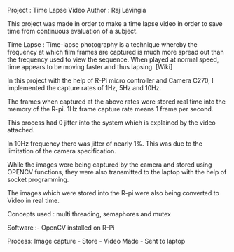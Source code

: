 Project : Time Lapse Video
Author : Raj Lavingia

This project was made in order to make a time lapse video in order to save time from continuous evaluation of a subject.

Time Lapse : Time-lapse photography is a technique whereby the frequency at which film frames are captured is much more spread out than the frequency used to view the sequence.
When played at normal speed, time appears to be moving faster and thus lapsing. [Wiki]

In this project with the help of R-Pi micro controller and Camera C270, I implemented the capture rates of 1Hz, 5Hz and 10Hz.

The frames when captured at the above rates were stored real time into the memory of the R-pi. 1Hz frame capture rate means 1 frame per second.

This process had 0 jitter into the system which is explained by the video attached.

In 10Hz frequency there was jitter of nearly 1%. This was due to the limitation of the camera specification.

While the images were being captured by the camera and stored using OPENCV functions, they were also transmitted to the laptop with the help
of socket programming.

The images which were stored into the R-pi were also being converted to Video in real time.

Concepts used : multi threading, semaphores and mutex

Software :- OpenCV installed on R-Pi

Process: Image capture - Store - Video Made - Sent to laptop
